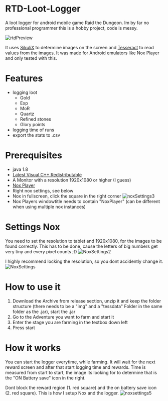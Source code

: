# RTD-Loot-Logger
A loot logger for android mobile game Raid the Dungeon. Im by far no professional programmer this is a hobby project, code is messy.

![rtdPreview](https://i.imgur.com/F58YOy6.png)

It uses [SikuliX](http://sikulix.com/) to determine images on the screen and [Tesseract](https://github.com/tesseract-ocr/tesseract) to read values from the images. It was made for Android emulators like Nox Player and only tested with this.

# Features
* logging loot
  * Gold
  * Exp
  * MoR
  * Quartz
  * Refined stones
  * Glory points
* logging time of runs
* export the stats to .csv


# Prerequisites
* java 1.8
* [Latest Visual C++ Redistributable](https://support.microsoft.com/de-de/help/2977003/the-latest-supported-visual-c-downloads)
* A Monitor with a resolution 1920x1080 or higher (I guess)
* [Nox Player](https://www.bignox.com/)
* Right nox settings, see below
* Nox in fullscreen, click the square in the right corner ![noxSettings3](https://i.imgur.com/rGe5u5C.png)
* Nox Players windowtitle needs to contain "NoxPlayer" (can be different when using multiple nox instances)

# Settings Nox

You need to set the resolution to tablet and 1920x1080, for the images to be found correctly. This has to be done, cause the letters of big numbers get very tiny and every pixel counts ;D
![NoxSettings2](https://i.imgur.com/jJUclJm.png)

I highly recommend locking the resolution, so you dont accidently change it.
![NoxSettings](https://i.imgur.com/wwD5lxb.png)

# How to use it

1. Download the Archive from release section, unzip it and keep the folder structure (there needs to be a "img" and a "tessdata" Folder in the same folder as the .jar), start the .jar
2. Go to the Adventure you want to farm and start it
3. Enter the stage you are farming in the textbox down left
3. Press start

# How it works

You can start the logger everytime, while farming. It will wait for the next reward screen and after that start logging time and rewards.
Time is measured from start to start, the image its looking for to determine that is the "ON Battery save" icon in the right.

Dont block the reward region (1. red square) and the on battery save icon (2. red square).
This is how I setup Nox and the logger.
![noxsettings5](https://i.imgur.com/x0b8uBy.png)
